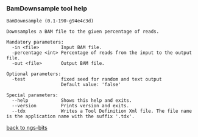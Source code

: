 ### BamDownsample tool help
	BamDownsample (0.1-190-g94e4c3d)
	
	Downsamples a BAM file to the given percentage of reads.
	
	Mandatory parameters:
	  -in <file>        Input BAM file.
	  -percentage <int> Percentage of reads from the input to the output file.
	  -out <file>       Output BAM file.
	
	Optional parameters:
	  -test             fixed seed for random and text output
	                    Default value: 'false'
	
	Special parameters:
	  --help            Shows this help and exits.
	  --version         Prints version and exits.
	  --tdx             Writes a Tool Definition Xml file. The file name is the application name with the suffix '.tdx'.
	
[back to ngs-bits](https://github.com/marc-sturm/ngs-bits)